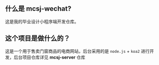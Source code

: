 ## 什么是 mcsj-wechat?

这是我的毕业设计小程序端开发仓库。

## 这个项目是做什么的？

这是一个用于售卖门窗商品的电商网站，后台采用的是 `node.js` + `koa2` 进行开发，后台项目仓库详见 **mcsj-server** 仓库

